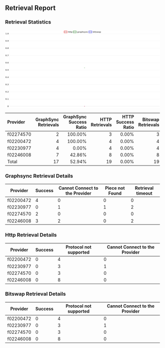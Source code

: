 ## Retrieval Report
### Retrieval Statistics
<img src="https://raw.githubusercontent.com/data-preservation-programs/filplus-checker-assets/main/filecoin-project/filecoin-plus-large-datasets/issues/1418/1690525362273.png"/>

| Provider  | GraphSync Retrievals | GraphSync Success Ratio | HTTP Retrievals | HTTP Success Ratio | Bitswap Retrievals | Bitswap Success Ratio |
| :-------- | -------------------: | ----------------------: | --------------: | -----------------: | -----------------: | --------------------: |
| f02274570 |                    2 |                 100.00% |               3 |              0.00% |                  3 |                 0.00% |
| f02200472 |                    4 |                 100.00% |               4 |              0.00% |                  4 |                 0.00% |
| f02230977 |                    4 |                   0.00% |               4 |              0.00% |                  4 |                 0.00% |
| f02246008 |                    7 |                  42.86% |               8 |              0.00% |                  8 |                 0.00% |
| Total     |                   17 |                  52.94% |              19 |              0.00% |                 19 |                 0.00% |

### Graphsync Retrieval Details
| Provider  | Success | Cannot Connect to the Provider | Piece not Found | Retrieval timeout |
| --------- | ------- | ------------------------------ | --------------- | ----------------- |
| f02200472 | 4       | 0                              | 0               | 0                 |
| f02230977 | 0       | 1                              | 1               | 2                 |
| f02274570 | 2       | 0                              | 0               | 0                 |
| f02246008 | 3       | 2                              | 0               | 2                 |

### Http Retrieval Details
| Provider  | Success | Protocol not supported | Cannot Connect to the Provider |
| --------- | ------- | ---------------------- | ------------------------------ |
| f02200472 | 0       | 4                      | 0                              |
| f02230977 | 0       | 3                      | 1                              |
| f02274570 | 0       | 3                      | 0                              |
| f02246008 | 0       | 8                      | 0                              |

### Bitswap Retrieval Details
| Provider  | Success | Protocol not supported | Cannot Connect to the Provider |
| --------- | ------- | ---------------------- | ------------------------------ |
| f02200472 | 0       | 4                      | 0                              |
| f02230977 | 0       | 3                      | 1                              |
| f02274570 | 0       | 3                      | 0                              |
| f02246008 | 0       | 8                      | 0                              |
